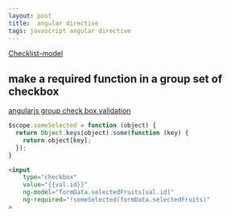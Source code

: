 ```yaml
---
layout: post
title:  angular directive
tags: javascript angular directive
---
```


[Checklist-model](http://vitalets.github.io/checklist-model/)

## make a required function in a group set of checkbox
[angularjs group check box validation](http://stackoverflow.com/questions/19632933/angularjs-group-check-box-validation)

```js
$scope.someSelected = function (object) {
  return Object.keys(object).some(function (key) {
    return object[key];
  });
}
```

```html
<input
    type="checkbox"
    value="{{val.id}}"
    ng-model="formData.selectedFruits[val.id]"
    ng-required="!someSelected(formData.selectedFruits)"
>
```